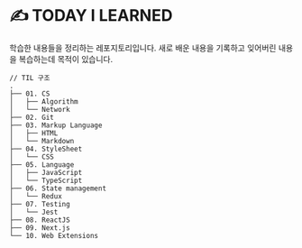 # ✍️ TODAY I LEARNED

학습한 내용들을 정리하는 레포지토리입니다. 새로 배운 내용을 기록하고 잊어버린 내용을 복습하는데 목적이 있습니다.

```
// TIL 구조
.
├── 01. CS
│   ├── Algorithm
│   └── Network
├── 02. Git
├── 03. Markup Language
│   ├── HTML
│   └── Markdown
├── 04. StyleSheet
│   └── CSS
├── 05. Language
│   ├── JavaScript
│   └── TypeScript
├── 06. State management
│   └── Redux
├── 07. Testing
│   └── Jest
├── 08. ReactJS
├── 09. Next.js
└── 10. Web Extensions
```

<br>

<!-- # 📚 What I Learned

<img src="https://img.shields.io/badge/HTML5-E34F26?style=flat-square&logo=HTML5&logoColor=white"/></a>
<img src="https://img.shields.io/badge/CSS3-1572B6?style=flat-square&logo=CSS3&logoColor=white"/></a>
<img src="https://img.shields.io/badge/styled--components-DB7093?style=flat-square&logo=styled-components&logoColor=white"/></a>
<img src="https://img.shields.io/badge/👩‍🎤_Emotion-purple?style=flat-square"/>
<img src="https://img.shields.io/badge/Material_UI-007FFF?style=flat-square&logo=MUI&logoColor=white"/>
<img src="https://img.shields.io/badge/Tailwind_CSS-06B6D4?style=flat-square&logo=tailwindcss&logoColor=white"/></a>

<img src="https://img.shields.io/badge/JavaScript-F7DF1E?style=flat-square&logo=JavaScript&logoColor=white"/></a>
<img src="https://img.shields.io/badge/TypeScript-3178C6?style=flat-square&logo=TypeScript&logoColor=white"/></a>
<img src="https://img.shields.io/badge/ReactJS-61DAFB?style=flat-square&logo=React&logoColor=white"/></a>
<img src="https://img.shields.io/badge/Next.js-000000?style=flat-square&logo=Next.js&logoColor=white"/></a>
<img src="https://img.shields.io/badge/Redux-764ABC?style=flat-square&logo=Redux&logoColor=white"/></a>
<img src="https://img.shields.io/badge/Recoil-3578E5?style=flat-square&logo=Recoil&logoColor=white"/></a>
<img src="https://img.shields.io/badge/MobX-FF9955?style=flat-square&logo=MobX&logoColor=white"/></a>
<img src="https://img.shields.io/badge/React_Query-FF4154?style=flat-square&logo=React Query&logoColor=white"/></a>

<img src="https://img.shields.io/badge/React_Testing_Library-E33332?style=flat-square&logo=Testing Library&logoColor=white"/></a>
<img src="https://img.shields.io/badge/Jest-C21325?style=flat-square&logo=Jest&logoColor=white"/></a>
<img src="https://img.shields.io/badge/Mock_Service_Worker-FF6A33?style=flat-square&logo=Mock Service Worker&logoColor=white"/></a>

<img src="https://img.shields.io/badge/Node.js-339933?style=flat-square&logo=Node.js&logoColor=white"/></a>
<img src="https://img.shields.io/badge/express-000000?style=flat-square&logo=express&logoColor=white"/></a>
<img src="https://img.shields.io/badge/MongoDB-47A248?style=flat-square&logo=MongoDB&logoColor=white"/></a>
<img src="https://img.shields.io/badge/GraphQL-E10098?style=flat-square&logo=GraphQL&logoColor=white"/></a>
<img src="https://img.shields.io/badge/Firebase-FFCA28?style=flat-square&logo=Firebase&logoColor=white"/></a> -->
